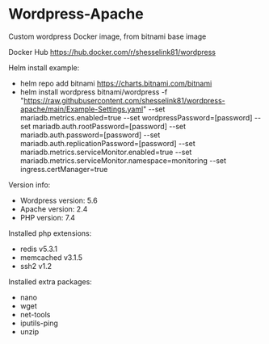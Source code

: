 # Wordpress-Apache
Custom wordpress Docker image, from bitnami base image

Docker Hub
https://hub.docker.com/r/shesselink81/wordpress

Helm install example:
* helm repo add bitnami https://charts.bitnami.com/bitnami
* helm install wordpress bitnami/wordpress -f "https://raw.githubusercontent.com/shesselink81/wordpress-apache/main/Example-Settings.yaml" --set mariadb.metrics.enabled=true --set wordpressPassword=[password] --set mariadb.auth.rootPassword=[password] --set mariadb.auth.password=[password] --set mariadb.auth.replicationPassword=[password] --set mariadb.metrics.serviceMonitor.enabled=true --set mariadb.metrics.serviceMonitor.namespace=monitoring --set ingress.certManager=true

Version info:
* Wordpress version:  5.6
* Apache version:     2.4
* PHP version:        7.4

Installed php extensions:
* redis v5.3.1
* memcached v3.1.5
* ssh2 v1.2
  
Installed extra packages:
* nano
* wget
* net-tools
* iputils-ping
* unzip
